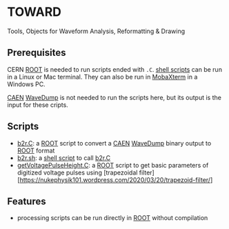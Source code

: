 # TOWARD
Tools, Objects for Waveform Analysis, Reformatting & Drawing

## Prerequisites

CERN [ROOT][] is needed to run scripts ended with `.C`. [shell scripts][sh] can be run in a Linux or Mac terminal. They can also be run in [MobaXterm][] in a Windows PC.

[CAEN][] [WaveDump][] is not needed to run the scripts here, but its output is the input for these cripts.

## Scripts

- [b2r.C](b2r.C): a [ROOT][] script to convert a [CAEN][] [WaveDump][] binary output to [ROOT][] format
- [b2r.sh](b2r.sh): a [shell script][sh] to call [b2r.C](b2r.C)
- [getVoltagePulseHeight.C](getVoltagePulseHeight.C): a [ROOT][] script to get basic parameters of digitized voltage pulses using [trapezoidal filter][https://nukephysik101.wordpress.com/2020/03/20/trapezoid-filter/]

## Features

- processing scripts can be run directly in [ROOT][] without compilation

[ROOT]:https://root.cern.ch
[CAEN]:https://www.caen.it/
[WaveDump]:https://www.caen.it/products/caen-wavedump/
[sh]:https://www.shellscript.sh/
[MobaXterm]:https://mobaxterm.mobatek.net/
